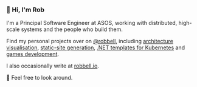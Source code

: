 ### 👋 Hi, I'm Rob

I'm a Principal Software Engineer at ASOS, working with distributed, high-scale systems and the people who build them.

Find my personal projects over on [@robbell][github-robbell], including [architecture visualisation][c4-diagrams], [static-site generation][hi-blog], [.NET templates for Kubernetes][k8s-template] and [games development][7drl].

I also occasionally write at [robbell.io][website].

👀 Feel free to look around.

[github-robbell]: https://github.com/robbell
[website]: https://robbell.io
[c4-diagrams]: https://github.com/robbell/plantuml-c4
[hi-blog]: https://github.com/robbell/hi
[k8s-template]: https://github.com/robbell/dotnet-aks-api-template
[7drl]: https://github.com/robbell/7drl
